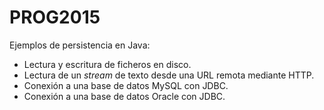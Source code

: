 # PROG2015

Ejemplos de persistencia en Java:

- Lectura y escritura de ficheros en disco.
- Lectura de un *stream* de texto desde una URL remota mediante HTTP.
- Conexión a una base de datos MySQL con JDBC.
- Conexión a una base de datos Oracle con JDBC.
